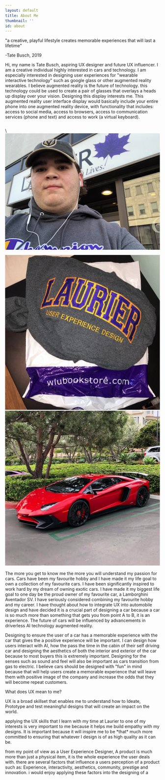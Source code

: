 ```yaml
---
layout: default
title: About Me
thumbnail: ''
id: about
---
```

"a creative, playful lifestyle creates memorable experiences that will last a lifetime"

\-Tate Busch, 2019

Hi, my name is Tate Busch, aspiring UX designer and future UX influencer. I am a creative individual highly interested in cars and technology. I am especially interested in designing user experiences for "wearable interactive technology" such as google glass or other augmented reality wearables. I believe augmented reality is the future of technology. this technology could be used to create a pair of glasses that overlays a heads up display over your vision. Designing this display interests me. This augmented reality user interface display would basically include your entire phone into one augmented reality device, with functionality that includes: access to social media, access to browsers, access to communication services (phone and text) and access to work (a virtual keyboard). 

<div class="row">

 <div class="column">

\    <img src="/images/uploads/me.jpg" alt="My Laurier Hoodie" class="center" >

  </div>

  <div class="column">

 <img src="/images/uploads/img_7944-2.jpg" alt="A photo of me outside the UXD building at Laurier Brantford" class="center">

  </div>

  <div class="column">

   <img src="/images/uploads/allredlamb.jpg" alt="Red Lamborghini" class="center">

  </div>

</div>

The more you get to know me the more you will understand my passion for cars. Cars have been my favourite hobby and I have made it my life goal to own a collection of my favourite cars. I have been significantly inspired to work hard  by my dream of owning exotic cars. I have made it my biggest life goal to one day be the proud owner of my favourite car, a Lamborghini Aventador SV. I have seriously considered combining my favourite hobby and my career. I have thought about how to integrate UX into automobile design and have decided it is a crucial part of designing a car because a car is so much more than something that gets you from point A to B, it is an experience. The future of cars will be influenced by advancements in driverless AI technology augmented reality. 

Designing to ensure the user of a car has a memorable experience with the car that gives the a positive experience will be important. I can design how users interact with AI, how the pass the time in the cabin of their self driving car and designing the aesthetics of both the interior and exterior of the car because to most buyers this is extremely important. Designing for the senses such as sound and feel will also be important as cars transition from gas to electric. I believe cars should be designed with "fun" in mind because that will help users create a memorable experience that will leave them with positive image of the company and increase the odds that they will become repeat customers. 

What does UX mean to me?

UX is a broad skillset that enables me to understand how to Ideate, Prototype and test meaningful designs that will create an impact on the world.

applying the UX skills that I learn with my time at Laurier to one of my interests is very important to me because it helps me build empathy with my designs. It is important because it will inspire me to be \*that\* much more committed to ensuring that whatever I design is of as high quality as it can be. 

from my point of view as a User Experience Designer, A product is much more than just a physical item, it is the whole experience the user deals with. there are several factors that influence a users perception of a product such as: Experience, interactivity, aesthetics, community, prestige and innovation. i would enjoy applying these factors into the designing of a
